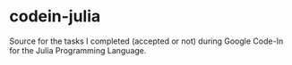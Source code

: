 # codein-julia
Source for the tasks I completed (accepted or not) during Google Code-In for the Julia Programming Language.
